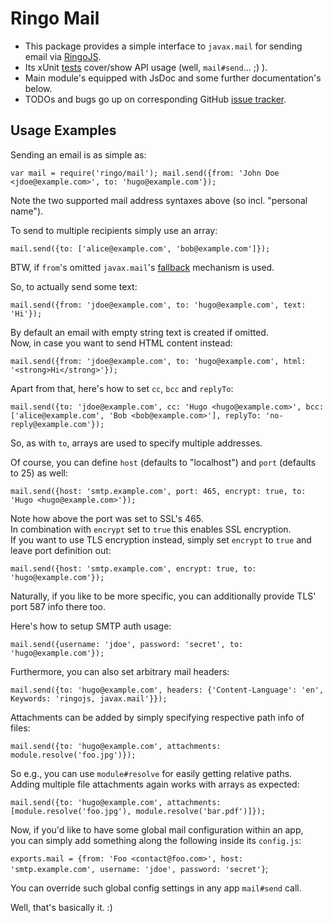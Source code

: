# Ringo Mail

* This package provides a simple interface to `javax.mail` for sending email via [RingoJS].
* Its xUnit [tests] cover/show API usage (well, `mail#send`... ;) ).
* Main module's equipped with JsDoc and some further documentation's below.
* TODOs and bugs go up on corresponding GitHub [issue tracker].

## Usage Examples

Sending an email is as simple as:

`var mail = require('ringo/mail');
mail.send({from: 'John Doe <jdoe@example.com>', to: 'hugo@example.com'});`

Note the two supported mail address syntaxes above (so incl. "personal name").

To send to multiple recipients simply use an array:

`mail.send({to: ['alice@example.com', 'bob@example.com']});`

BTW, if `from`'s omitted `javax.mail`'s [fallback] mechanism is used.

So, to actually send some text:

`mail.send({from: 'jdoe@example.com', to: 'hugo@example.com', text: 'Hi'});`

By default an email with empty string text is created if omitted.<br/>
Now, in case you want to send HTML content instead:

`mail.send({from: 'jdoe@example.com', to: 'hugo@example.com',
        html: '<strong>Hi</strong>'});`

Apart from that, here's how to set `cc`, `bcc` and `replyTo`:

`mail.send({to: 'jdoe@example.com', cc: 'Hugo <hugo@example.com>',
        bcc: ['alice@example.com', 'Bob <bob@example.com>'],
        replyTo: 'no-reply@example.com'});`

So, as with `to`, arrays are used to specify multiple addresses.

Of course, you can define `host` (defaults to "localhost") and `port` (defaults to 25) as well:

`mail.send({host: 'smtp.example.com', port: 465, encrypt: true,
        to: 'Hugo <hugo@example.com>'});`

Note how above the port was set to SSL's 465.<br/>
In combination with `encrypt` set to `true` this enables SSL encryption.<br/>
If you want to use TLS encryption instead, simply set `encrypt` to `true` and leave port definition out:

`mail.send({host: 'smtp.example.com', encrypt: true,
        to: 'hugo@example.com'});`

Naturally, if you like to be more specific, you can additionally provide TLS' port 587 info there too.

Here's how to setup SMTP auth usage:

`mail.send({username: 'jdoe', password: 'secret', to: 'hugo@example.com'});`

Furthermore, you can also set arbitrary mail headers:

`mail.send({to: 'hugo@example.com', headers:
          {'Content-Language': 'en', Keywords: 'ringojs, javax.mail'}});`

Attachments can be added by simply specifying respective path info of files:

`mail.send({to: 'hugo@example.com', attachments: module.resolve('foo.jpg')});`

So e.g., you can use `module#resolve` for easily getting relative paths.<br/>
Adding multiple file attachments again works with arrays as expected:

`mail.send({to: 'hugo@example.com', attachments:
        [module.resolve('foo.jpg'), module.resolve('bar.pdf')]});`

Now, if you'd like to have some global mail configuration within an app,<br/>
you can simply add something along the following inside its `config.js`:

`exports.mail = {from: 'Foo <contact@foo.com>', host: 'smtp.example.com',
        username: 'jdoe', password: 'secret'}`;

You can override such global config settings in any app `mail#send` call.

Well, that's basically it. :)

  [RingoJS]: http://ringojs.org/
  [tests]: http://github.com/robi42/ringo-mail/blob/master/test/all.js
  [issue tracker]: http://github.com/robi42/ringo-mail/issues
  [fallback]: http://download.oracle.com/javaee/6/api/javax/mail/internet/InternetAddress.html#getLocalAddress(javax.mail.Session)
